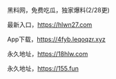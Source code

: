 黑料网，免费吃瓜，独家爆料(2/28更)

最新入口，https://hlwn27.com

App下载，https://4fyb.leqoqzr.xyz

永久地址，https://18hlw.com

永久地址，https://155.fun
